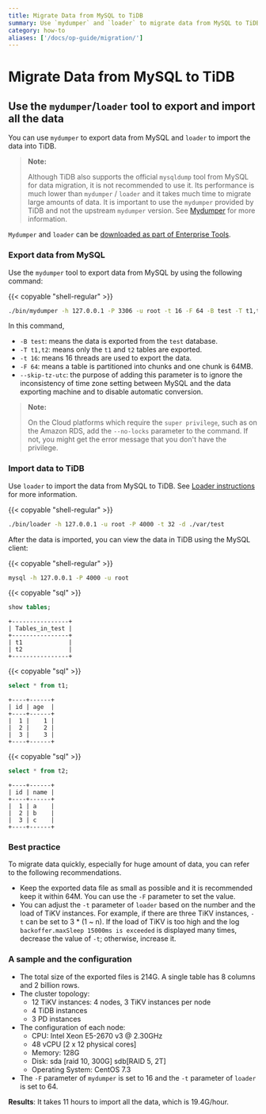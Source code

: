 ```yaml
---
title: Migrate Data from MySQL to TiDB
summary: Use `mydumper` and `loader` to migrate data from MySQL to TiDB.
category: how-to
aliases: ['/docs/op-guide/migration/']
---
```


# Migrate Data from MySQL to TiDB

## Use the `mydumper`/`loader` tool to export and import all the data

You can use `mydumper` to export data from MySQL and `loader` to import the data into TiDB.

> **Note:**
>
> Although TiDB also supports the official `mysqldump` tool from MySQL for data migration, it is not recommended to use it. Its performance is much lower than `mydumper` / `loader` and it takes much time to migrate large amounts of data. It is important to use the `mydumper` provided by TiDB and not the upstream `mydumper` version.  See [Mydumper](/reference/tools/mydumper.md) for more information.

`Mydumper` and `loader` can be [downloaded as part of Enterprise Tools](/reference/tools/download.md).

### Export data from MySQL

Use the `mydumper` tool to export data from MySQL by using the following command:

{{< copyable "shell-regular" >}}

```bash
./bin/mydumper -h 127.0.0.1 -P 3306 -u root -t 16 -F 64 -B test -T t1,t2 --skip-tz-utc -o ./var/test
```

In this command,

- `-B test`: means the data is exported from the `test` database.
- `-T t1,t2`: means only the `t1` and `t2` tables are exported.
- `-t 16`: means 16 threads are used to export the data.
- `-F 64`: means a table is partitioned into chunks and one chunk is 64MB.
- `--skip-tz-utc`: the purpose of adding this parameter is to ignore the inconsistency of time zone setting between MySQL and the data exporting machine and to disable automatic conversion.

> **Note:**
>
> On the Cloud platforms which require the `super privilege`, such as on the Amazon RDS, add the `--no-locks` parameter to the command. If not, you might get the error message that you don't have the privilege.

### Import data to TiDB

Use `loader` to import the data from MySQL to TiDB. See [Loader instructions](/reference/tools/loader.md) for more information.

{{< copyable "shell-regular" >}}

```bash
./bin/loader -h 127.0.0.1 -u root -P 4000 -t 32 -d ./var/test
```

After the data is imported, you can view the data in TiDB using the MySQL client:

{{< copyable "shell-regular" >}}

```bash
mysql -h 127.0.0.1 -P 4000 -u root
```

{{< copyable "sql" >}}

```sql
show tables;
```

```
+----------------+
| Tables_in_test |
+----------------+
| t1             |
| t2             |
+----------------+
```

{{< copyable "sql" >}}

```sql
select * from t1;
```

```
+----+------+
| id | age  |
+----+------+
|  1 |    1 |
|  2 |    2 |
|  3 |    3 |
+----+------+
```

{{< copyable "sql" >}}

```sql
select * from t2;
```

```
+----+------+
| id | name |
+----+------+
|  1 | a    |
|  2 | b    |
|  3 | c    |
+----+------+
```

### Best practice

To migrate data quickly, especially for huge amount of data, you can refer to the following recommendations.

- Keep the exported data file as small as possible and it is recommended keep it within 64M. You can use the `-F` parameter to set the value.
- You can adjust the `-t` parameter of `loader` based on the number and the load of TiKV instances. For example, if there are three TiKV instances, `-t` can be set to 3 * (1 ~ n). If the load of TiKV is too high and the log `backoffer.maxSleep 15000ms is exceeded` is displayed many times, decrease the value of `-t`; otherwise, increase it.

### A sample and the configuration

- The total size of the exported files is 214G. A single table has 8 columns and 2 billion rows.
- The cluster topology:
    - 12 TiKV instances: 4 nodes, 3 TiKV instances per node
    - 4 TiDB instances
    - 3 PD instances
- The configuration of each node:
    - CPU: Intel Xeon E5-2670 v3 @ 2.30GHz
    - 48 vCPU [2 x 12 physical cores]
    - Memory: 128G
    - Disk: sda [raid 10, 300G] sdb[RAID 5, 2T]
    - Operating System: CentOS 7.3
- The `-F` parameter of `mydumper` is set to 16 and the `-t` parameter of `loader` is set to 64.

**Results**: It takes 11 hours to import all the data, which is 19.4G/hour.
